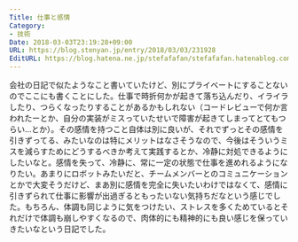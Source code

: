 ```yaml
---
Title: 仕事と感情
Category:
- 技術
Date: 2018-03-03T23:19:28+09:00
URL: https://blog.stenyan.jp/entry/2018/03/03/231928
EditURL: https://blog.hatena.ne.jp/stefafafan/stefafafan.hatenablog.com/atom/entry/17391345971621610394
---
```


会社の日記で似たようなこと書いていたけど、別にプライベートにすることないのでここにも書くことにした。仕事で時折何かが起きて落ち込んだり、イライラしたり、つらくなったりすることがあるかもしれない（コードレビューで何か言われたーとか、自分の実装がミスっていたせいで障害が起きてしまってとてもつらい…とか）。その感情を持つこと自体は別に良いが、それでずっとその感情を引きずってる、みたいなのは特にメリットはなさそうなので、今後はそういうミスを減らすためにどうするべきか考えて実践するとか、冷静に対処できるようにしたいなと。感情を失って、冷静に、常に一定の状態で仕事を進めれるようになりたい。あまりにロボットみたいだと、チームメンバーとのコミュニケーションとかで大変そうだけど、まあ別に感情を完全に失いたいわけではなくて、感情に引きずられて仕事に影響が出過ぎるともったいない気持ちだなという感じでした。もちろん、体調も同じように気をつけたい、ストレスを多くためているとそれだけで体調も崩しやすくなるので、肉体的にも精神的にも良い感じを保っていきたいなという日記でした。
